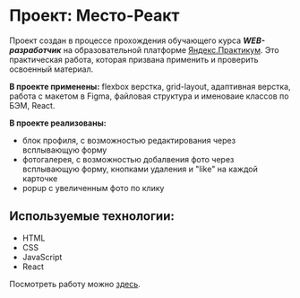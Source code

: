 # Проект: Место-Реакт
Проект создан в процессе прохождения обучающего курса ***WEB-разработчик*** на образовательной платформе [Яндекс.Практикум](https://practicum.yandex.ru/ "Перейти").
Это практическая работа, которая призвана применить и проверить освоенный материал.

**В проекте применены:** flexbox верстка, grid-layout, адаптивная верстка, работа с макетом в Figma, файловая структура и именоваие классов по БЭМ, React.

**В проекте реализованы:**
* блок профиля, с возможностью редактирования через всплывающую форму
* фотогалерея, с возможностью добалвения фото через всплывающую форму, кнопками удаления и "like" на каждой карточке
* popup с увеличенным фото по клику

## Используемые технологии:
* HTML
* CSS
* JavaScript
* React

Посмотреть работу можно [здесь](# "Перейти").
